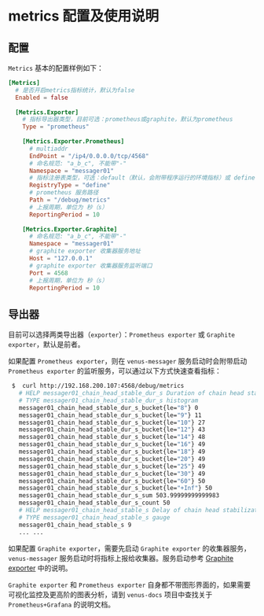 # metrics 配置及使用说明

## 配置

`Metrics` 基本的配置样例如下：
```toml
[Metrics]
  # 是否开启metrics指标统计，默认为false
  Enabled = false
  
  [Metrics.Exporter]
    # 指标导出器类型，目前可选：prometheus或graphite，默认为prometheus
    Type = "prometheus"
    
    [Metrics.Exporter.Prometheus]
      # multiaddr
      EndPoint = "/ip4/0.0.0.0/tcp/4568"
      # 命名规范: "a_b_c", 不能带"-"
      Namespace = "messager01" 
      # 指标注册表类型，可选：default（默认，会附带程序运行的环境指标）或 define（自定义）
      RegistryType = "define"
      # prometheus 服务路径
      Path = "/debug/metrics"
      # 上报周期，单位为 秒（s）
      ReportingPeriod = 10
      
    [Metrics.Exporter.Graphite]
      # 命名规范: "a_b_c", 不能带"-"
      Namespace = "messager01" 
      # graphite exporter 收集器服务地址
      Host = "127.0.0.1"
      # graphite exporter 收集器服务监听端口
      Port = 4568
      # 上报周期，单位为 秒（s）
      ReportingPeriod = 10
```
## 导出器

目前可以选择两类导出器（`exporter`）：`Prometheus exporter` 或 `Graphite exporter`，默认是前者。

如果配置 `Prometheus exporter`，则在 `venus-messager` 服务启动时会附带启动 `Prometheus exporter` 的监听服务，可以通过以下方式快速查看指标：

```bash
 $  curl http://192.168.200.107:4568/debug/metrics
   # HELP messager01_chain_head_stable_dur_s Duration of chain head stabilization
   # TYPE messager01_chain_head_stable_dur_s histogram
   messager01_chain_head_stable_dur_s_bucket{le="8"} 0
   messager01_chain_head_stable_dur_s_bucket{le="9"} 11
   messager01_chain_head_stable_dur_s_bucket{le="10"} 27
   messager01_chain_head_stable_dur_s_bucket{le="12"} 43
   messager01_chain_head_stable_dur_s_bucket{le="14"} 48
   messager01_chain_head_stable_dur_s_bucket{le="16"} 49
   messager01_chain_head_stable_dur_s_bucket{le="18"} 49
   messager01_chain_head_stable_dur_s_bucket{le="20"} 49
   messager01_chain_head_stable_dur_s_bucket{le="25"} 49
   messager01_chain_head_stable_dur_s_bucket{le="30"} 49
   messager01_chain_head_stable_dur_s_bucket{le="60"} 50
   messager01_chain_head_stable_dur_s_bucket{le="+Inf"} 50
   messager01_chain_head_stable_dur_s_sum 503.99999999999983
   messager01_chain_head_stable_dur_s_count 50
   # HELP messager01_chain_head_stable_s Delay of chain head stabilization
   # TYPE messager01_chain_head_stable_s gauge
   messager01_chain_head_stable_s 9
   ... ...
```

如果配置 `Graphite exporter`，需要先启动 `Graphite exporter` 的收集器服务， `venus-messager` 服务启动时将指标上报给收集器。服务启动参考 [Graphite exporter](https://github.com/prometheus/graphite_exporter) 中的说明。

`Graphite exporter` 和 `Prometheus exporter` 自身都不带图形界面的，如果需要可视化监控及更高阶的图表分析，请到 `venus-docs` 项目中查找关于 `Prometheus+Grafana` 的说明文档。
